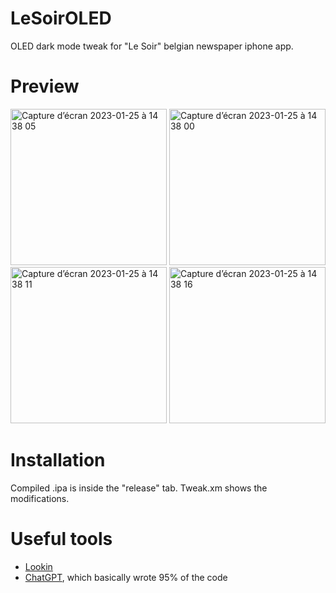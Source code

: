 # LeSoirOLED

OLED dark mode tweak for "Le Soir" belgian newspaper iphone app.

# Preview

<img width="250" alt="Capture d’écran 2023-01-25 à 14 38 05" src="https://user-images.githubusercontent.com/76073612/214577921-8d9ab69d-92ab-4218-908c-4fa93567c332.png"> <img width="250" alt="Capture d’écran 2023-01-25 à 14 38 00" src="https://user-images.githubusercontent.com/76073612/214577942-0077b7ec-1a70-4fed-acdc-731fa09b4e41.png"> <img width="250" alt="Capture d’écran 2023-01-25 à 14 38 11" src="https://user-images.githubusercontent.com/76073612/214577965-734799f2-ac19-481e-9c97-854c3cca5864.png"> <img width="250" alt="Capture d’écran 2023-01-25 à 14 38 16" src="https://user-images.githubusercontent.com/76073612/214577985-b71c40e8-5d7b-4580-ba17-d64c9da7dfa9.png">

# Installation
Compiled .ipa is inside the "release" tab. Tweak.xm shows the modifications.

# Useful tools
- [Lookin](https://github.com/QMUI/LookinServer)
- [ChatGPT](https://openai.com/blog/chatgpt/), which basically wrote 95% of the code
